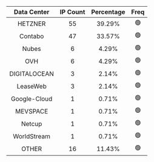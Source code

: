| Data Center | IP Count | Percentage | Freq |
|:------------:|:--------:|:-----------:|:-----:|
| HETZNER | 55 | 39.29% | 🟢 |
| Contabo | 47 | 33.57% | 🟢 |
| Nubes | 6 | 4.29% | 🟢 |
| OVH | 6 | 4.29% | 🟢 |
| DIGITALOCEAN | 3 | 2.14% | 🟢 |
| LeaseWeb | 3 | 2.14% | 🟢 |
| Google-Cloud | 1 | 0.71% | 🟢 |
| MEVSPACE | 1 | 0.71% | 🟢 |
| Netcup | 1 | 0.71% | 🟢 |
| WorldStream | 1 | 0.71% | 🟢 |
| OTHER | 16 | 11.43% | 🟢 |